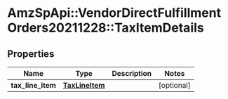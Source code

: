 # AmzSpApi::VendorDirectFulfillmentOrders20211228::TaxItemDetails

## Properties
Name | Type | Description | Notes
------------ | ------------- | ------------- | -------------
**tax_line_item** | [**TaxLineItem**](TaxLineItem.md) |  | [optional] 

